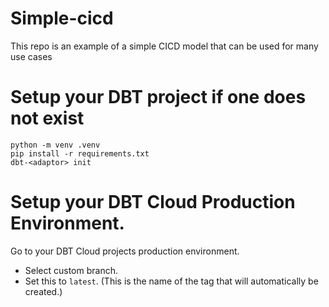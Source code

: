 # Simple-cicd
This repo is an example of a simple CICD model that can be used for many use cases

# Setup your DBT project if one does not exist
```
python -m venv .venv
pip install -r requirements.txt
dbt-<adaptor> init
```

# Setup your DBT Cloud Production Environment.
Go to your DBT Cloud projects production environment.
* Select custom branch.
* Set this to `latest`. (This is the name of the tag that will automatically be created.)
